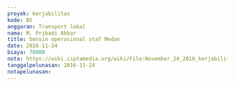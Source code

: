 ```yaml
---
proyek: kerjabilitas
kode: B5
anggaran: Transport lokal
nama: M. Pribadi Akbar
title: bensin operasional staf Medan
date: 2016-11-24
biaya: 70000
nota: https://wiki.ciptamedia.org/wiki/File:November_24_2016_kerjabilitas_B5_bensin_akbar.jpg
tanggalpelunasan: 2016-11-24
notapelunasan:
---
```

